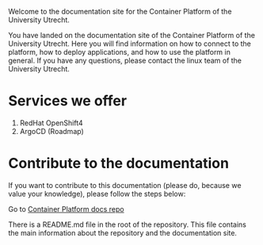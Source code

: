 Welcome to the documentation site for the Container Platform of the University Utrecht.

You have landed on the documentation site of the Container Platform of the University Utrecht. Here you will find 
information on how to connect to the platform, how to deploy applications, and how to use the platform in general.
If you have any questions, please contact the linux team of the University Utrecht.

# Services we offer

1. RedHat OpenShift4
2. ArgoCD (Roadmap)

# Contribute to the documentation
If you want to contribute to this documentation (please do, because we value your knowledge), please follow the steps below:

Go to [Container Platform docs repo](https://github.com/UtrechtUniversity/containerplatform-docs/)

There is a README.md file in the root of the repository. This file contains the main information about the repository and the documentation site.
